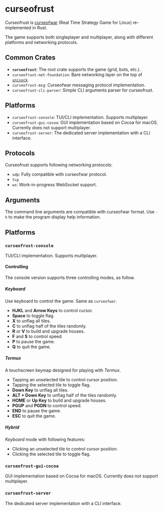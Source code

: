 # curseofrust

Curseofrust is [curseofwar](https://github.com/a-nikolaev/curseofwar) (Real Time Strategy Game for Linux) re-implemented in Rust.

The game supports both singleplayer and multiplayer, along with different platforms and networking protocols.

## Common Crates

- **`curseofrust`**: The root crate supports the game (grid, bots, etc.).
- `curseofrust-net-foundation`: Bare networking layer on the top of [`unisock`](https://codeberg.org/DM-Earth/unisock).
- `curseofrust-msg`: Curseofwar messaging protocol implementation.
- `curseofrust-cli-parser`: Simple CLI arguments parser for curseofrust.

## Platforms

- `curseofrust-console`: TUI/CLI implementation. Supports multiplayer.
- `curseofrust-gui-cocoa`: GUI implementation based on Cocoa for macOS. Currently does not support multiplayer.
- `curseofrust-server`: The dedicated server implementation with a CLI interface.

## Protocols

Curseofrust supports following networking protocols:

- `udp`: Fully compatible with curseofwar protocol.
- `tcp`
- `ws`: Work-in-progress WebSocket support.

## Arguments

The command line arguments are compatible with curseofwar format. Use `-h` to make the program display help information.

## Platforms

### `curseofrust-console`

TUI/CLI implementation. Supports multiplayer.

#### Controlling

The console version supports three controlling modes, as follow.

##### Keyboard

Use keyboard to control the game. Same as `curseofwar`.

- **HJKL** and **Arrow Keys** to control cursor.
- **Space** to toggle flag.
- **X** to unflag all tiles.
- **C** to unflag half of the tiles randomly.
- **R** or **V** to build and upgrade houses.
- **F** and **S** to control speed.
- **P** to pause the game.
- **Q** to quit the game.

##### Termux

A touchscreen keymap designed for playing with _Termux_.

- Tapping an unselected tile to control cursor position.
- Tapping the selected tile to toggle flag.
- **Down Key** to unflag all tiles.
- **ALT + Down Key** to unflag half of the tiles randomly.
- **HOME** or **Up Key** to build and upgrade houses.
- **PGUP** and **PGDN** to control speed.
- **END** to pause the game.
- **ESC** to quit the game.

##### Hybrid

_Keyboard_ mode with following features:

- Clicking an unselected tile to control cursor position.
- Clicking the selected tile to toggle flag.

### `curseofrust-gui-cocoa`

GUI implementation based on Cocoa for macOS. Currently does not support multiplayer.

### `curseofrust-server`

The dedicated server implementation with a CLI interface.
